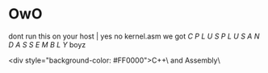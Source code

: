 # OwO
dont run this on your host | yes no kernel.asm we got *C P L U S P L U S  A N D  A S S E M B L Y* boyz 

\<div style="background-color: #FF0000">C\++\ and Assembly</div>\
